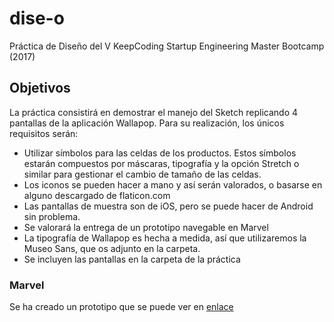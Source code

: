# dise-o
Práctica de Diseño del V KeepCoding Startup Engineering Master Bootcamp (2017)

## Objetivos
La práctica consistirá en demostrar el manejo del Sketch replicando 4 pantallas de la aplicación Wallapop. Para su realización, los únicos requisitos serán:

- Utilizar símbolos para las celdas de los productos. Estos símbolos estarán compuestos por máscaras, tipografía y la opción Stretch o similar para gestionar el cambio de tamaño de las celdas.
- Los iconos se pueden hacer a mano y así serán valorados, o basarse en alguno descargado de flaticon.com
- Las pantallas de muestra son de iOS, pero se puede hacer de Android sin problema.
- Se valorará la entrega de un prototipo navegable en Marvel
- La tipografía de Wallapop es hecha a medida, así que utilizaremos la Museo Sans,
que os adjunto en la carpeta.
- Se incluyen las pantallas en la carpeta de la práctica

### Marvel
Se ha creado un prototipo que se puede ver en  [enlace](https://marvelapp.com/434h911)

